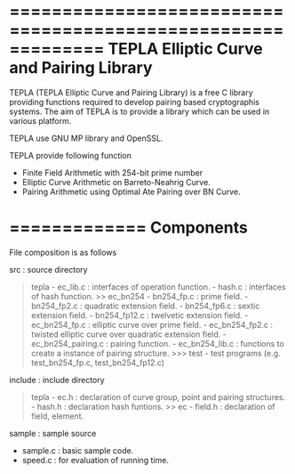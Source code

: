 =============================================================
 TEPLA Elliptic Curve and Pairing Library
=============================================================

TEPLA (TEPLA Elliptic Curve and Pairing Library) is a
free C library providing functions required to develop pairing based
cryptographis systems. The aim of TEPLA is to provide a library which
can be used in various platform.

TEPLA use GNU MP library and OpenSSL.

TEPLA provide following function

- Finite Field Arithmetic with 254-bit prime number
- Elliptic Curve Arithmetic on Barreto-Neahrig Curve.
- Pairing Arithmetic using Optimal Ate Pairing over BN Curve.

=============
 Components
=============

File composition is as follows

src : source directory
  > tepla
    - ec_lib.c : interfaces of operation function.
    - hash.c : interfaces of hash function.
    >> ec_bn254
      - bn254_fp.c  : prime field.
      - bn254_fp2.c : quadratic extension field.
      - bn254_fp6.c : sextic extension field.
      - bn254_fp12.c : twelvetic extension field.
      - ec_bn254_fp.c : elliptic curve over prime field.
      - ec_bn254_fp2.c : twisted elliptic curve over quadratic extension field.
      - ec_bn254_pairing.c : pairing function.
      - ec_bn254_lib.c : functions to create a instance of pairing structure.
      >>> test
        - test programs (e.g. test_bn254_fp.c, test_bn254_fp12.c)

include : include directory
  > tepla
    - ec.h : declaration of curve group, point and pairing structures.
    - hash.h : declaration hash funtions.
    >> ec
      - field.h : declaration of field, element.

sample : sample source
  - sample.c : basic sample code.
  - speed.c : for evaluation of running time.
